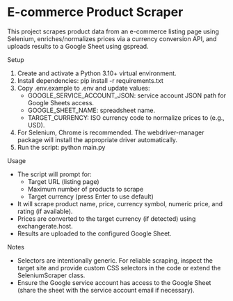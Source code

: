 # E-commerce Product Scraper
This project scrapes product data from an e-commerce listing page using Selenium, enriches/normalizes prices via a currency conversion API, and uploads results to a Google Sheet using gspread.

Setup
1. Create and activate a Python 3.10+ virtual environment.
2. Install dependencies:
   pip install -r requirements.txt
3. Copy .env.example to .env and update values:
   - GOOGLE_SERVICE_ACCOUNT_JSON: service account JSON path for Google Sheets access.
   - GOOGLE_SHEET_NAME: spreadsheet name.
   - TARGET_CURRENCY: ISO currency code to normalize prices to (e.g., USD).
4. For Selenium, Chrome is recommended. The webdriver-manager package will install the appropriate driver automatically.
5. Run the script:
   python main.py

Usage
- The script will prompt for:
  - Target URL (listing page)
  - Maximum number of products to scrape
  - Target currency (press Enter to use default)
- It will scrape product name, price, currency symbol, numeric price, and rating (if available).
- Prices are converted to the target currency (if detected) using exchangerate.host.
- Results are uploaded to the configured Google Sheet.

Notes
- Selectors are intentionally generic. For reliable scraping, inspect the target site and provide custom CSS selectors in the code or extend the SeleniumScraper class.
- Ensure the Google service account has access to the Google Sheet (share the sheet with the service account email if necessary).
